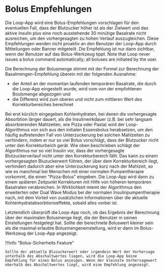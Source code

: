 # Bolus Empfehlungen

Die Loop-App wird eine Bolus-Empfehlungen vorschlagen für den eventuellen Fall, dass der Blutzucker höher ist als der Zielwert und das aktive Insulin plus eine noch ausstehende 30 minütige Basalrate nicht ausreichen, um den vorhergesagten zu hohen Verlauf auszugleichen. Diese Empfehlungen werden nicht proaktiv an den Benutzer der Loop-App durch Mitteilungen oder Banner mitgeteilt. Die Empfehlung ist nur dann sichtbar, wenn der Benutzer auf das Bolus-Werkzeug tippt. Note that Loop never issues a bolus command automatically; all boluses are initiated by the user.

Die Berechnung der Bolusmenge stimmt mit der Formel zur Berechnung der Basalmengen-Empfehlung überein mit der folgenden Ausnahme:

* der Anteil an der momantan laufenden temporären Basalrate, die durch die Loop-App eingestellt wurde, wird vom von der empfohlenen Boulsmenge abgezogen und
* die Differenz wird zum oberen und nicht zum mittleren Wert des Korrekturbereiches berechnet

Bei erst kürzlich eingegeben Kohlenhydraten, bei denen die vorhergesagte Absorbtion länger dauert, als die Insulinwirkdauer (z.B. bei sehr langsam absorbierenden Mahlzeiten, wie Pizza oder Pasta) wird der Loop-Algorithmus von sich aus den initialen Essensbolus herabsetzen, um den häufig auftretenden Fall von Unterzuckerung bei solchen Mahlzeiten zu verhindern, indem er nur so viel Bolus vorschlägt, dass der Blutzucker nicht unter den Korrekturbeich gerät. Wie oben beschrieben schlägt der Algorithmus nur so viel Insulin vor, dass der vorhergesagte Blutzuckerverlauf nicht unter den Korrekturbereich fällt. Das kann zu einem vorhergesagten Bluzuckerwert führen, der über dem Korrekturbereich liegt, verhindert dadurch aber eine Unterzuckerung kurz nach der Mahlzeit, so wie es manchmal bei Menschen mit einer normalen Pumpentherapie vorkommt, die einen "Pizza-Bolus" eingeben. Die Loop-App wird dann zu einem späteren Zeitpunkt Korrekturen mit Hilfe von höheren temporären Basalraten verabreichen. In Wirklichkeit miemt der Algorithmus den erweiterten oder Dual Wave Modus bei der normalen Insulinpumpentherapie nach, mit dem Vorteil von zusätzlichen Informationen über die aktuelle Kohlenhydratabsorbtionseffekte, sobald alles vorbei ist.

Letztendlich überprüft die Loop-App noch, ob das Ergebnis der Berechnung über der maximalen Bolusmenge liegt, die der Benutzer in seinen Einstellungen festgelegt hat. Sollte der berechnete Boluswert kleiner sein als die maximal erlaubte Bolusmengeneinstellung, wird er dann im Bolus-Werkzeug der Loop-App angezeigt.

!!!info "Bolus-Sicherheits Feature"

    Sollte der aktuelle Bluzuckerwert oder irgendein Wert der Vorhersage unterhalb des Abschaltwertes liegen, wird die Loop-App keine Empfehlung für einen Bolus anzeigen. Wenn der kleinste Vorhersagewert oberhalb des Abschaltwertes liegt, wird eine Empfehlung angezeigt.
